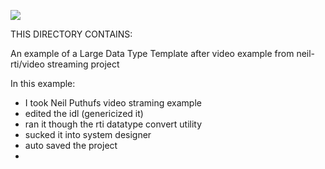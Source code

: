 ![](https://github.com/psmass/DDSexamples/blob/master/RtiAsOne.png)


THIS DIRECTORY CONTAINS:

An example of a Large Data Type
Template after video example from neil-rti/video streaming project

In this example: 
* I took Neil Puthufs video straming example
* edited the idl (genericized it)
* ran it though the rti datatype convert utility
* sucked it into system designer
* auto saved the project
* 

